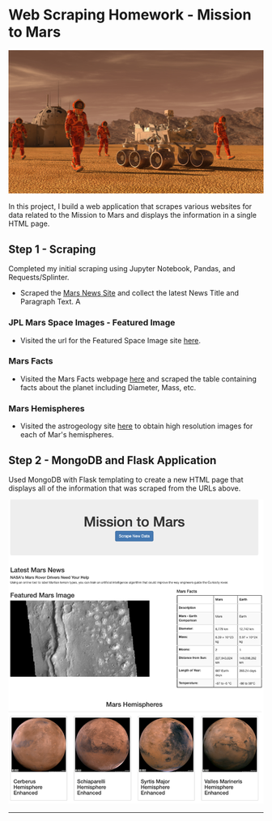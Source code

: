 # Web Scraping Homework - Mission to Mars

![mission_to_mars](Images/mission_to_mars.png)

In this project, I build a web application that scrapes various websites for data related to the Mission to Mars and displays the information in a single HTML page. 


## Step 1 - Scraping

Completed my initial scraping using Jupyter Notebook, Pandas, and Requests/Splinter.

* Scraped the [Mars News Site](https://redplanetscience.com/) and collect the latest News Title and Paragraph Text. A

### JPL Mars Space Images - Featured Image

* Visited the url for the Featured Space Image site [here](https://spaceimages-mars.com).

### Mars Facts

* Visited the Mars Facts webpage [here](https://galaxyfacts-mars.com) and scraped the table containing facts about the planet including Diameter, Mass, etc.


### Mars Hemispheres

* Visited the astrogeology site [here](https://marshemispheres.com/) to obtain high resolution images for each of Mar's hemispheres.

## Step 2 - MongoDB and Flask Application

Used MongoDB with Flask templating to create a new HTML page that displays all of the information that was scraped from the URLs above.


![final_app_part1.png](Images/final_app.png)

- - -